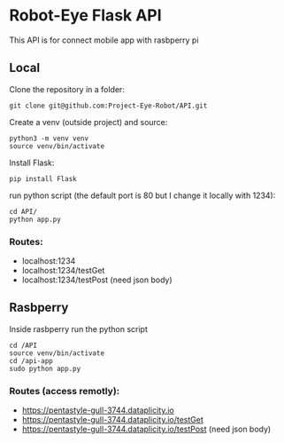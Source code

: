 # Robot-Eye Flask API
This API is for connect mobile app with rasbperry pi

## Local
Clone the repository in a folder:
```
git clone git@github.com:Project-Eye-Robot/API.git
```
Create a venv (outside project) and source:
```
python3 -m venv venv
source venv/bin/activate
```
Install Flask:
```
pip install Flask
```
run python script (the default port is 80 but I change it locally with 1234):
```
cd API/
python app.py
```
### Routes:
- localhost:1234
- localhost:1234/testGet
- localhost:1234/testPost (need json body)

## Rasbperry
Inside rasbperry run the python script
```
cd /API
source venv/bin/activate
cd /api-app
sudo python app.py
```
### Routes (access remotly):
- https://pentastyle-gull-3744.dataplicity.io
- https://pentastyle-gull-3744.dataplicity.io/testGet
- https://pentastyle-gull-3744.dataplicity.io/testPost (need json body)